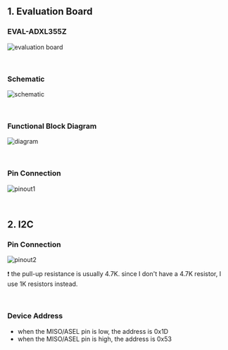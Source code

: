 ## 1. Evaluation Board
### EVAL-ADXL355Z
![evaluation board](https://user-images.githubusercontent.com/57129682/140690788-9db11b06-7ac7-4f32-a498-0e566c6349ba.png)

<br />

### Schematic
![schematic](https://user-images.githubusercontent.com/57129682/140691135-de2c512b-7206-4205-b7bd-8b2681c1cfaf.png)

<br />

### Functional Block Diagram
![diagram](https://user-images.githubusercontent.com/57129682/140726568-d8b61f95-4ebb-43cd-b4dd-54bcab22ce31.png)

<br />

### Pin Connection
![pinout1](https://user-images.githubusercontent.com/57129682/141144862-0b354b08-8b5b-4d64-a793-fa3bfb4a58a9.png)

<br />

## 2. I2C
### Pin Connection
![pinout2](https://user-images.githubusercontent.com/57129682/141144880-79dde2ea-4680-4ae8-adee-db2da5898b00.png)

:exclamation: the pull-up resistance is usually 4.7K. since I don't have a 4.7K resistor, I use 1K resistors instead. 

<br />

### Device Address
- when the MISO/ASEL pin is low,  the address is 0x1D
- when the MISO/ASEL pin is high, the address is 0x53
